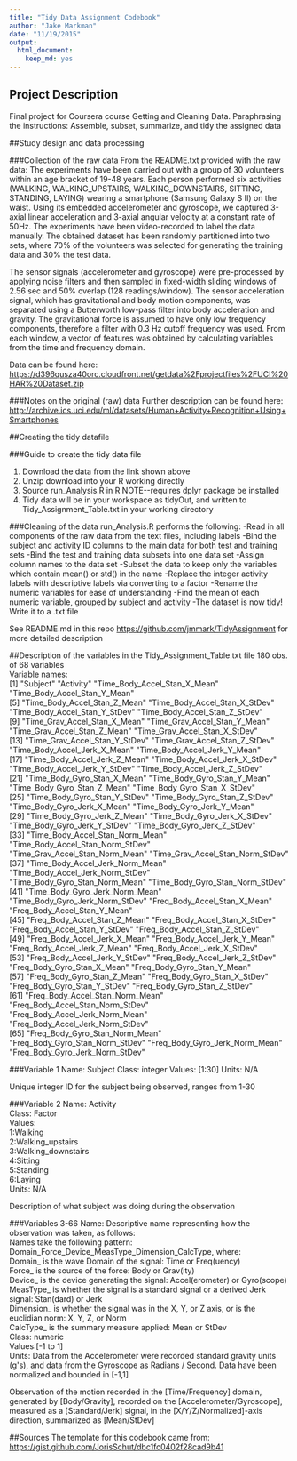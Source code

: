 ```yaml
---
title: "Tidy Data Assignment Codebook"
author: "Jake Markman"
date: "11/19/2015"
output:
  html_document:
    keep_md: yes
---
```


## Project Description
Final project for Coursera course Getting and Cleaning Data.  Paraphrasing the instructions: Assemble, subset, summarize, and tidy the assigned data

##Study design and data processing

###Collection of the raw data
From the README.txt provided with the raw data:
The experiments have been carried out with a group of 30 volunteers within an age bracket of 19-48 years. Each person performed six activities (WALKING, WALKING_UPSTAIRS, WALKING_DOWNSTAIRS, SITTING, STANDING, LAYING) wearing a smartphone (Samsung Galaxy S II) on the waist. Using its embedded accelerometer and gyroscope, we captured 3-axial linear acceleration and 3-axial angular velocity at a constant rate of 50Hz. The experiments have been video-recorded to label the data manually. The obtained dataset has been randomly partitioned into two sets, where 70% of the volunteers was selected for generating the training data and 30% the test data.

The sensor signals (accelerometer and gyroscope) were pre-processed by applying noise filters and then sampled in fixed-width sliding windows of 2.56 sec and 50% overlap (128 readings/window). The sensor acceleration signal, which has gravitational and body motion components, was separated using a Butterworth low-pass filter into body acceleration and gravity. The gravitational force is assumed to have only low frequency components, therefore a filter with 0.3 Hz cutoff frequency was used. From each window, a vector of features was obtained by calculating variables from the time and frequency domain.  

Data can be found here:
https://d396qusza40orc.cloudfront.net/getdata%2Fprojectfiles%2FUCI%20HAR%20Dataset.zip

###Notes on the original (raw) data
Further description can be found here:
http://archive.ics.uci.edu/ml/datasets/Human+Activity+Recognition+Using+Smartphones

##Creating the tidy datafile

###Guide to create the tidy data file
1.  Download the data from the link shown above
2.  Unzip download into your R working directly
3.  Source run_Analysis.R in R NOTE--requires dplyr package be installed
4.  Tidy data will be in your workspace as tidyOut, and written to Tidy_Assignment_Table.txt in your working directory

###Cleaning of the data
run_Analysis.R performs the following:
  -Read in all components of the raw data from the text files, including labels
  -Bind the subject and activity ID columns to the main data for both test and training sets
  -Bind the test and training data subsets into one data set
  -Assign column names to the data set
  -Subset the data to keep only the variables which contain mean() or std() in the name
  -Replace the integer activity labels with descriptive labels via converting to a factor
  -Rename the numeric variables for ease of understanding
  -Find the mean of each numeric variable, grouped by subject and activity
  -The dataset is now tidy! Write it to a .txt file

See README.md in this repo https://github.com/jmmark/TidyAssignment for more detailed description

##Description of the variables in the Tidy_Assignment_Table.txt file
180 obs. of  68 variables  
Variable names:  
 [1] "Subject"                         "Activity"                        "Time_Body_Accel_Stan_X_Mean"     "Time_Body_Accel_Stan_Y_Mean"      
 [5] "Time_Body_Accel_Stan_Z_Mean"     "Time_Body_Accel_Stan_X_StDev"    "Time_Body_Accel_Stan_Y_StDev"    "Time_Body_Accel_Stan_Z_StDev"     
 [9] "Time_Grav_Accel_Stan_X_Mean"     "Time_Grav_Accel_Stan_Y_Mean"     "Time_Grav_Accel_Stan_Z_Mean"     "Time_Grav_Accel_Stan_X_StDev"     
[13] "Time_Grav_Accel_Stan_Y_StDev"    "Time_Grav_Accel_Stan_Z_StDev"    "Time_Body_Accel_Jerk_X_Mean"     "Time_Body_Accel_Jerk_Y_Mean"      
[17] "Time_Body_Accel_Jerk_Z_Mean"     "Time_Body_Accel_Jerk_X_StDev"    "Time_Body_Accel_Jerk_Y_StDev"    "Time_Body_Accel_Jerk_Z_StDev"     
[21] "Time_Body_Gyro_Stan_X_Mean"      "Time_Body_Gyro_Stan_Y_Mean"      "Time_Body_Gyro_Stan_Z_Mean"      "Time_Body_Gyro_Stan_X_StDev"      
[25] "Time_Body_Gyro_Stan_Y_StDev"     "Time_Body_Gyro_Stan_Z_StDev"     "Time_Body_Gyro_Jerk_X_Mean"      "Time_Body_Gyro_Jerk_Y_Mean"       
[29] "Time_Body_Gyro_Jerk_Z_Mean"      "Time_Body_Gyro_Jerk_X_StDev"     "Time_Body_Gyro_Jerk_Y_StDev"     "Time_Body_Gyro_Jerk_Z_StDev"      
[33] "Time_Body_Accel_Stan_Norm_Mean"  "Time_Body_Accel_Stan_Norm_StDev" "Time_Grav_Accel_Stan_Norm_Mean"  "Time_Grav_Accel_Stan_Norm_StDev"  
[37] "Time_Body_Accel_Jerk_Norm_Mean"  "Time_Body_Accel_Jerk_Norm_StDev" "Time_Body_Gyro_Stan_Norm_Mean"   "Time_Body_Gyro_Stan_Norm_StDev"   
[41] "Time_Body_Gyro_Jerk_Norm_Mean"   "Time_Body_Gyro_Jerk_Norm_StDev"  "Freq_Body_Accel_Stan_X_Mean"     "Freq_Body_Accel_Stan_Y_Mean"      
[45] "Freq_Body_Accel_Stan_Z_Mean"     "Freq_Body_Accel_Stan_X_StDev"    "Freq_Body_Accel_Stan_Y_StDev"    "Freq_Body_Accel_Stan_Z_StDev"     
[49] "Freq_Body_Accel_Jerk_X_Mean"     "Freq_Body_Accel_Jerk_Y_Mean"     "Freq_Body_Accel_Jerk_Z_Mean"     "Freq_Body_Accel_Jerk_X_StDev"     
[53] "Freq_Body_Accel_Jerk_Y_StDev"    "Freq_Body_Accel_Jerk_Z_StDev"    "Freq_Body_Gyro_Stan_X_Mean"      "Freq_Body_Gyro_Stan_Y_Mean"       
[57] "Freq_Body_Gyro_Stan_Z_Mean"      "Freq_Body_Gyro_Stan_X_StDev"     "Freq_Body_Gyro_Stan_Y_StDev"     "Freq_Body_Gyro_Stan_Z_StDev"      
[61] "Freq_Body_Accel_Stan_Norm_Mean"  "Freq_Body_Accel_Stan_Norm_StDev" "Freq_Body_Accel_Jerk_Norm_Mean"  "Freq_Body_Accel_Jerk_Norm_StDev"  
[65] "Freq_Body_Gyro_Stan_Norm_Mean"   "Freq_Body_Gyro_Stan_Norm_StDev"  "Freq_Body_Gyro_Jerk_Norm_Mean"   "Freq_Body_Gyro_Jerk_Norm_StDev"   
>

###Variable 1
Name: Subject
Class: integer
Values: [1:30]
Units: N/A

Unique integer ID for the subject being observed, ranges from 1-30

###Variable 2
Name: Activity  
Class: Factor  
Values:  
  1:Walking  
  2:Walking_upstairs  
  3:Walking_downstairs  
  4:Sitting  
  5:Standing  
  6:Laying  
Units: N/A  

Description of what subject was doing during the observation

###Variables 3-66
Name: Descriptive name representing how the observation was taken, as follows:  
  Names take the following pattern: Domain_Force_Device_MeasType_Dimension_CalcType, where:  
    Domain_ is the wave Domain of the signal: Time or Freq(uency)  
    Force_ is the source of the force: Body or Grav(ity)  
    Device_ is the device generating the signal: Accel(erometer) or Gyro(scope)  
    MeasType_ is whether the signal is a standard signal or a derived Jerk signal: Stan(dard) or Jerk  
    Dimension_ is whether the signal was in the X, Y, or Z axis, or is the euclidian norm: X, Y, Z, or Norm  
    CalcType_ is the summary measure applied: Mean or StDev  
Class: numeric  
Values:[-1 to 1]  
Units: Data from the Accelerometer were recorded standard gravity units (g's), and data from the Gyroscope as Radians / Second.
  Data have been normalized and bounded in [-1,1]  

Observation of the motion recorded in the [Time/Frequency] domain, generated by [Body/Gravity], recorded on the [Accelerometer/Gyroscope], measured as a [Standard/Jerk] signal, in the [X/Y/Z/Normalized]-axis direction, summarized as [Mean/StDev]  

##Sources
The template for this codebook came from:  
https://gist.github.com/JorisSchut/dbc1fc0402f28cad9b41
